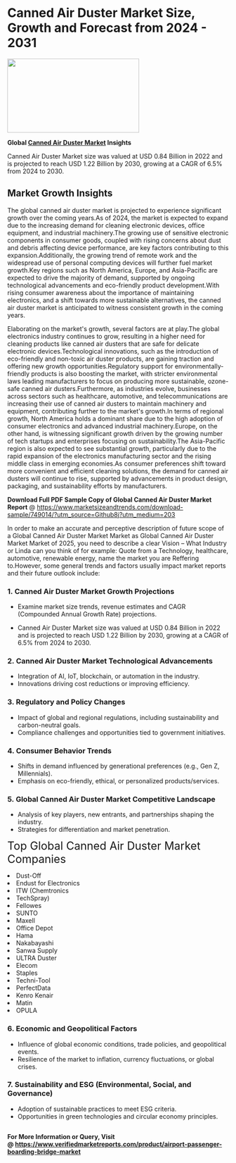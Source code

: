 <H1>Canned Air Duster Market Size, Growth and Forecast from 2024 - 2031</H1><img class="aligncenter size-medium wp-image-584254" src="https://thirdeyenews.in/wp-content/uploads/2024/09/Global-Market-Research-300x168.jpeg" alt="" width="300" height="168" /><p><strong>Global&nbsp;<a href="https://www.marketsizeandtrends.com/download-sample/749014/?utm_source=Github8j?utm_medium=203">Canned Air Duster Market</a> Insights</strong></p><p>Canned Air Duster Market size was valued at USD 0.84 Billion in 2022 and is projected to reach USD 1.22 Billion by 2030, growing at a CAGR of 6.5% from 2024 to 2030.</p><p><h2>Market Growth Insights</h2> <p>The global canned air duster market is projected to experience significant growth over the coming years.As of 2024, the market is expected to expand due to the increasing demand for cleaning electronic devices, office equipment, and industrial machinery.The growing use of sensitive electronic components in consumer goods, coupled with rising concerns about dust and debris affecting device performance, are key factors contributing to this expansion.Additionally, the growing trend of remote work and the widespread use of personal computing devices will further fuel market growth.Key regions such as North America, Europe, and Asia-Pacific are expected to drive the majority of demand, supported by ongoing technological advancements and eco-friendly product development.With rising consumer awareness about the importance of maintaining electronics, and a shift towards more sustainable alternatives, the canned air duster market is anticipated to witness consistent growth in the coming years.</p> <p>Elaborating on the market's growth, several factors are at play.The global electronics industry continues to grow, resulting in a higher need for cleaning products like canned air dusters that are safe for delicate electronic devices.Technological innovations, such as the introduction of eco-friendly and non-toxic air duster products, are gaining traction and offering new growth opportunities.Regulatory support for environmentally-friendly products is also boosting the market, with stricter environmental laws leading manufacturers to focus on producing more sustainable, ozone-safe canned air dusters.Furthermore, as industries evolve, businesses across sectors such as healthcare, automotive, and telecommunications are increasing their use of canned air dusters to maintain machinery and equipment, contributing further to the market's growth.In terms of regional growth, North America holds a dominant share due to the high adoption of consumer electronics and advanced industrial machinery.Europe, on the other hand, is witnessing significant growth driven by the growing number of tech startups and enterprises focusing on sustainability.The Asia-Pacific region is also expected to see substantial growth, particularly due to the rapid expansion of the electronics manufacturing sector and the rising middle class in emerging economies.As consumer preferences shift toward more convenient and efficient cleaning solutions, the demand for canned air dusters will continue to rise, supported by advancements in product design, packaging, and sustainability efforts by manufacturers.</p> <p><span class=""><strong>Download Full PDF Sample Copy of Global Canned Air Duster Market Report</strong> @ <a href="https://www.marketsizeandtrends.com/download-sample/749014/?utm_source=Github8j?utm_medium=203" target="_blank">https://www.marketsizeandtrends.com/download-sample/749014/?utm_source=Github8j?utm_medium=203</a></span></p><p>In order to make an accurate and perceptive description of future scope of a Global&nbsp;Canned Air Duster Market Market as Global&nbsp;Canned Air Duster Market Market of 2025, you need to describe a clear Vision &ndash; What Industry or Linda can you think of for example: Quote from a Technology, healthcare, automotive, renewable energy, name the market you are Reffering to.However, some general trends and factors usually impact market reports and their future outlook include:</p><h3>1.&nbsp;<strong>Canned Air Duster Market Growth Projections</strong></h3><ul><li>Examine market size trends, revenue estimates and CAGR (Compounded Annual Growth Rate) projections.</li><li><p>Canned Air Duster Market size was valued at USD 0.84 Billion in 2022 and is projected to reach USD 1.22 Billion by 2030, growing at a CAGR of 6.5% from 2024 to 2030.</p></li></ul><h3>2.&nbsp;<strong>Canned Air Duster Market Technological Advancements</strong></h3><ul><li>Integration of AI, IoT, blockchain, or automation in the industry.</li><li>Innovations driving cost reductions or improving efficiency.</li></ul><h3>3.&nbsp;<strong>Regulatory and Policy Changes</strong></h3><ul><li>Impact of global and regional regulations, including sustainability and carbon-neutral goals.</li><li>Compliance challenges and opportunities tied to government initiatives.</li></ul><h3>4.&nbsp;<strong>Consumer Behavior Trends</strong></h3><ul><li>Shifts in demand influenced by generational preferences (e.g., Gen Z, Millennials).</li><li>Emphasis on eco-friendly, ethical, or personalized products/services.</li></ul><h3>5.&nbsp;<strong>Global Canned Air Duster Market Competitive Landscape</strong></h3><ul><li>Analysis of key players, new entrants, and partnerships shaping the industry.</li><li>Strategies for differentiation and market penetration.</li></ul><p data-pm-slice="1 1 []"><span style="color: inherit; font-family: inherit; font-size: 25px;">Top Global Canned Air Duster Market Companies</span></p><div class="" data-test-id=""><p><li>Dust-Off</li><li> Endust for Electronics</li><li> ITW (Chemtronics</li><li> TechSpray)</li><li> Fellowes</li><li> SUNTO</li><li> Maxell</li><li> Office Depot</li><li> Hama</li><li> Nakabayashi</li><li> Sanwa Supply</li><li> ULTRA Duster</li><li> Elecom</li><li> Staples</li><li> Techni-Tool</li><li> PerfectData</li><li> Kenro Kenair</li><li> Matin</li><li> OPULA</li></p></div><h3>6.&nbsp;<strong>Economic and Geopolitical Factors</strong></h3><ul><li>Influence of global economic conditions, trade policies, and geopolitical events.</li><li>Resilience of the market to inflation, currency fluctuations, or global crises.</li></ul><h3>7.&nbsp;<strong>Sustainability and ESG (Environmental, Social, and Governance)</strong></h3><ul><li>Adoption of sustainable practices to meet ESG criteria.</li><li>Opportunities in green technologies and circular economy principles.</li></ul><h2><strong style="font-size: 14px;">For More Information or Query, Visit @&nbsp;</strong><a style="background-color: #ffffff; font-size: 14px;" href="https://www.marketsizeandtrends.com/report/canned-air-duster-market/" target="_blank">https://www.verifiedmarketreports.com/product/airport-passenger-boarding-bridge-market</a></h2>